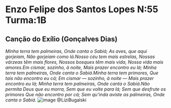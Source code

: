 # Enzo Felipe dos Santos Lopes N:55 Turma:1B

## Canção do Exílio (Gonçalves Dias)

_Minha terra tem palmeiras,_
_Onde canta o Sabiá;_
_As aves, que aqui gorjeiam,_
_Não gorjeiam como lá.Nosso céu tem mais estrelas,_
_Nossas várzeas têm mais flores,_
_Nossos bosques têm mais vida,_
_Nossa vida mais amores.Em cismar, sozinho, à noite,_
_Mais prazer encontro eu lá;_
_Minha terra tem palmeiras,_
_Onde canta o Sabiá.Minha terra tem primores,_
_Que tais não encontro eu cá;_
_Em cismar — sozinho, à noite —_
_Mais prazer encontro eu lá;_
_Minha terra tem palmeiras,_
_Onde canta o Sabiá.Não permita Deus que eu morra,_
_Sem que eu volte para lá;_
_Sem que desfrute os primores_
_Que não encontro por cá;_
_Sem qu’inda aviste as palmeiras,_
_Onde canta o Sabiá._
![image](https://user-images.githubusercontent.com/107427833/182228045-a9ca0cc2-51c7-47e2-878d-e0e1579f9f7a.png)
@LiziBugalski
